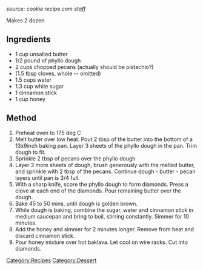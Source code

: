 *source: cookie recipe.com staff*

Makes 2 dozen

Ingredients
-----------

-   1 cup unsalted butter
-   1/2 pound of phyllo dough
-   2 cups chopped pecans (actually should be pistachio?)
-   (1.5 tbsp cloves, whole -- omitted)
-   1.5 cups water
-   1.3 cup white sugar
-   1 cinnamon stick
-   1 cup honey

Method
------

1.  Preheat oven to 175 deg C
2.  Melt butter over low heat. Pout 2 tbsp of the butter into the bottom
    of a 13x9inch baking pan. Layer 3 sheets of the phyllo dough in the
    pan. Trim dough to fit.
3.  Sprinkle 2 tbsp of pecans over the phyllo dough
4.  Layer 3 more sheets of dough, brush generously with the melted
    butter, and sprinkle with 2 tbsp of the pecans. Continue dough -
    butter - pecan layers until pan is 3/4 full.
5.  With a sharp knife, score the phyllo dough to form diamonds. Press a
    clove at each end of the diamonds. Pour remaining butter over the
    dough.
6.  Bake 45 to 50 mins, until dough is golden brown.
7.  While dough is baking, combine the sugar, water and cinnamon stick
    in medium saucepan and bring to boil, stirring constantly. Simmer
    for 10 minutes.
8.  Add the honey and simmer for 2 minutes longer. Remove from heat and
    discard cinnamon stick.
9.  Pour honey mixture over hot baklava. Let cool on wire racks. Cut
    into diamonds.

<Category:Recipes> <Category:Dessert>

